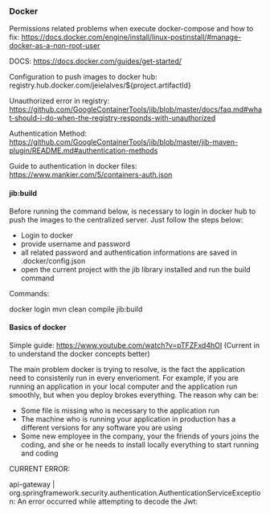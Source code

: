 ### Docker

Permissions related problems when execute docker-compose and how to fix:
https://docs.docker.com/engine/install/linux-postinstall/#manage-docker-as-a-non-root-user

DOCS:
https://docs.docker.com/guides/get-started/

Configuration to push images to docker hub:
<to><image>registry.hub.docker.com/jeielalves/${project.artifactId}</image></to>

Unauthorized error in registry:
https://github.com/GoogleContainerTools/jib/blob/master/docs/faq.md#what-should-i-do-when-the-registry-responds-with-unauthorized

Authentication Method:
https://github.com/GoogleContainerTools/jib/blob/master/jib-maven-plugin/README.md#authentication-methods

Guide to authentication in docker files:
https://www.mankier.com/5/containers-auth.json

#### jib:build

Before running the command below, is necessary to login in docker hub to push the images to the centralized server. Just follow the steps below:

- Login to docker
- provide username and password
- all related password and authentication informations are saved in .docker/config.json
- open the current project with the jib library installed and run the build command

Commands:

docker login
mvn clean compile jib:build

#### Basics of docker

Simple guide:
https://www.youtube.com/watch?v=pTFZFxd4hOI (Current in to understand the docker concepts better)

The main problem docker is trying to resolve, is the fact the application need to consistenly run in every enverioment. For example, if you are running an application in your local computer and the application run smoothly, but when you deploy brokes everything. The reason why can be:

- Some file is missing who is necessary to the application run
- The machine who is running your application in production has a different versions for any software you are using
- Some new employee in the company, your the friends of yours joins the coding, and she or he needs to install locally everything to start running and coding

CURRENT ERROR:

api-gateway | org.springframework.security.authentication.AuthenticationServiceException: An error occurred while attempting to decode the Jwt: